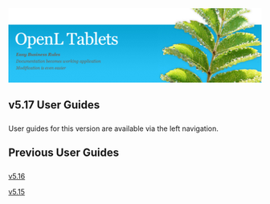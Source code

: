 <img src="img/OpenLHome.png" width="700">

<h2 style="margin-bottom:1.25em;">v5.17 User Guides</h2>

User guides for this version are available via the left navigation.

<h2 style="margin-top:1.25em; margin-bottom:1.25em;"> Previous User Guides</h2>

[v5.16](https://openldocs.readthedocs.io/en/v5.16/)

[v5.15](https://openldocs.readthedocs.io/en/v5.15/)
